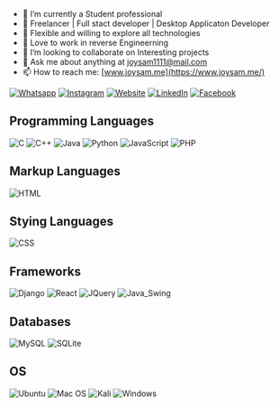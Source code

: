 - 🔭 I’m currently a Student professional
- 🎯 Freelancer | Full stact developer | Desktop Applicaton Developer
- 🌱 Flexible and willing to explore all technologies
- 💖 Love to work in reverse Engineerning
- 👯 I’m looking to collaborate on Interesting projects
- 💬 Ask me about anything at [joysam1111@mail.com](https://mailto:joysam1111@mail.com/)
- 📫 How to reach me: [www.joysam.me](https://www.joysam.me/)

[![Whatsapp](https://img.shields.io/badge/WhatsApp-25D366?style=for-the-badge&logo=whatsapp&logoColor=white
)](https://wa.me/919488990398?text=HI%20JOY%20SAM)
[![Instagram](https://img.shields.io/badge/Instagram-%23E4405F.svg?style=for-the-badge&logo=Instagram&logoColor=white)](https://www.instagram.com/joy_wayne_14/)
[![Website](https://img.shields.io/badge/website-000000?style=for-the-badge&logo=About.me&logoColor=white)](https://www.joysam.me)
[![LinkedIn](https://img.shields.io/badge/LinkedIn-0077B5?style=for-the-badge&logo=linkedin&logoColor=white)](https://www.linkedin.com/in/joy-sam-raj/)
[![Facebook](https://img.shields.io/badge/Facebook-%231877F2.svg?style=for-the-badge&logo=Facebook&logoColor=white)](https://www.facebook.com/JOY4NBA/)

## Programming Languages

![C](https://img.shields.io/badge/C-00599C?style=for-the-badge&logo=c&logoColor=white)
![C++](https://img.shields.io/badge/C%2B%2B-00599C?style=for-the-badge&logo=c%2B%2B&logoColor=white)
![Java](https://img.shields.io/badge/Java-ED8B00?style=for-the-badge&logo=java&logoColor=white)
![Python](https://img.shields.io/badge/Python-FFD43B?style=for-the-badge&logo=python&logoColor=blue)
![JavaScript](https://img.shields.io/badge/JavaScript-323330?style=for-the-badge&logo=javascript&logoColor=F7DF1E)
![PHP](https://img.shields.io/badge/PHP-777BB4?style=for-the-badge&logo=php&logoColor=white)

## Markup Languages

![HTML](https://img.shields.io/badge/HTML5-E34F26?style=for-the-badge&logo=html5&logoColor=white)

## Stying Languages

![CSS](https://img.shields.io/badge/CSS3-1572B6?style=for-the-badge&logo=css3&logoColor=white)

## Frameworks

![Django](https://img.shields.io/badge/Django-092E20?style=for-the-badge&logo=django&logoColor=green)
![React](https://img.shields.io/badge/React-20232A?style=for-the-badge&logo=react&logoColor=61DAFB)
![JQuery](https://img.shields.io/badge/jQuery-0769AD?style=for-the-badge&logo=jquery&logoColor=white)
![Java_Swing](https://img.shields.io/badge/Java-Swing%20GUI-ED8B00?style=for-the-badge&logo=java&logoColor=white)


## Databases

![MySQL](https://img.shields.io/badge/MySQL-005C84?style=for-the-badge&logo=mysql&logoColor=white)
![SQLite](https://img.shields.io/badge/SQLite-07405E?style=for-the-badge&logo=sqlite&logoColor=white)
## OS

![Ubuntu](https://img.shields.io/badge/Ubuntu-E95420?style=for-the-badge&logo=ubuntu&logoColor=white)
![Mac OS](https://img.shields.io/badge/mac%20os-000000?style=for-the-badge&logo=apple&logoColor=white)
![Kali](https://img.shields.io/badge/Kali_Linux-557C94?style=for-the-badge&logo=kali-linux&logoColor=white)
![Windows](https://img.shields.io/badge/Windows-0078D6?style=for-the-badge&logo=windows&logoColor=white)




<!---
JOY-SAM/JOY-SAM is a ✨ special ✨ repository because its `README.md` (this file) appears on your GitHub profile.
You can click the Preview link to take a look at your changes.
--->
